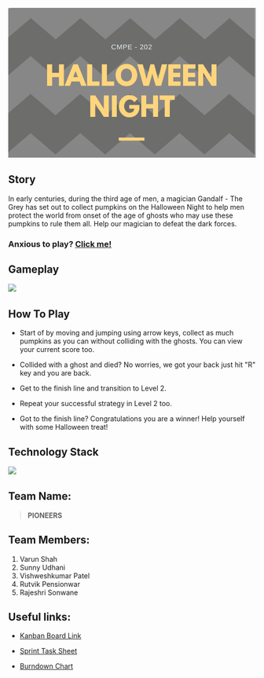 <link rel="stylesheet" href="src/splendor.css">

![](src/Halloween%20Game/WebContent/assets/images/2018-01-19%2022_33_46-Sunny%20Udhani_Resume_v2.1.1%20-%20Word.png)


## Story

In early centuries, during the third age of men, a magician Gandalf - The Grey has set out to collect pumpkins on the Halloween Night to help men protect the world from onset of the age of ghosts who may use these pumpkins to rule them all. Help our magician to defeat the dark forces.

### Anxious to play? <a href="https://halloween-night.herokuapp.com/" target="_blank">Click me!</a>

## Gameplay
![](https://giphy.com/gifs/3oFzmmCnl66o9pX6KI/html5)

## How To Play

* Start of by moving and jumping using arrow keys, collect as much pumpkins as you can without colliding with the ghosts. You can view your current score too. 

* Collided with a ghost and died? No worries, we got your back just hit "R" key and you are back.

* Get to the finish line and transition to Level 2.

* Repeat your successful strategy in Level 2 too.

* Got to the finish line? Congratulations you are a winner! Help yourself with some Halloween treat!

## Technology Stack

![](src/halloween(1).png)


## Team Name: 
>  **PIONEERS**

## Team Members:

1. Varun Shah
2. Sunny Udhani
3. Vishweshkumar Patel
4. Rutvik Pensionwar
5. Rajeshri Sonwane


## Useful links:

* <a href="https://goo.gl/8hz6dU" target="_blank">Kanban Board Link</a>

* <a href="https://goo.gl/7NXfZK" target="_blank">Sprint Task Sheet</a>

* <a href="https://goo.gl/pZ35eV" target="_blank">Burndown Chart</a>
